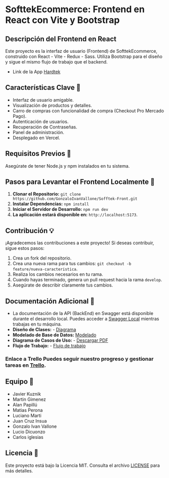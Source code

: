 # SofttekEcommerce: Frontend en React con Vite y Bootstrap  
## Descripción del Frontend en React 
Este proyecto es la interfaz de usuario (Frontend) de SofttekEcommerce, construido con React - Vite - Redux - Sass.
Utiliza Bootstrap para el diseño y sigue el mismo flujo de trabajo que el backend.
- Link de la App [Hardtek](https://hardtek.vercel.app)

## Características Clave :key:
 - Interfaz de usuario amigable. 
 - Visualización de productos y detalles.
 - Carro de compras con funcionalidad de compra (Checkout Pro Mercado Pago).
  - Autenticación de usuarios.
  - Recuperación de Contraseñas.
  - Panel de administración.
  - Desplegado en Vercel.
  
## Requisitos Previos :bookmark_tabs: 
 Asegúrate de tener Node.js y npm instalados en tu sistema. 
 
## Pasos para Levantar el Frontend Localmente :floppy_disk:  

1. **Clonar el Repositorio:**  `git clone https://github.com/GonzaloIvanVallone/Sofftek-Front.git`  
 3. **Instalar Dependencias:**  `npm install`  
 4. **Iniciar el Servidor de Desarrollo:**  `npm run dev` 
 5. **La aplicación estará disponible en:**  `http://localhost:5173`. 

## Contribución :bulb: 
¡Agradecemos las contribuciones a este proyecto! Si deseas contribuir, sigue estos pasos: 
1. Crea un fork del repositorio. 
2. Crea una nueva rama para tus cambios: `git checkout -b feature/nueva-caracteristica`. 
3. Realiza los cambios necesarios en tu rama. 
4. Cuando hayas terminado, genera un pull request hacia la rama `develop`. 
5. Asegúrate de describir claramente tus cambios. 
## Documentación Adicional :book:  
- La documentación de la API (BackEnd) en Swagger está disponible durante el desarrollo local. Puedes acceder a [Swagger Local](http://localhost:8080/swagger-ui/index.html) mientras trabajas en tu máquina. 
-  **Diseño de Clases:** - [Diagrama](https://miro.com/welcomeonboard/UHZMb0RtVW93MWl0ZkE3SXQ1cjNnSVBFR1lOMlVNdno4TXBreENaNE1XblZVVVNMTDh0VWRoWlRYa25mT0pwT3wzNDU4NzY0NTczMDEzODUwMDE3fDI=?share_link_id=112213171260) 
-  **Modelado de Base de Datos:**  [Modelado](https://lucid.app/lucidchart/7a2d70a9-71fa-4c97-8554-e284f6b7dc20/edit?viewport_loc=-227%2C349%2C2451%2C1099%2C0_0&invitationId=inv_f288e1e5-b355-4978-8226-43159b2cd5bf) 
-  **Diagrama de Casos de Uso:** - [Descargar PDF](https://acrobat.adobe.com/id/urn:aaid:sc:VA6C2:6fc2caa8-5423-4b5c-96b9-7f653c24dcd2) 
-  **Flujo de Trabajo:** - [Flujo de trabajo](https://drive.google.com/file/d/1iu2Y6w3DyEv6DPfnQ0_u942ffVksUAas/view?usp=drive_link)

### Enlace a Trello Puedes seguir nuestro progreso y gestionar tareas en [Trello](https://trello.com/invite/b/1mmSN6hI/ATTI6f62e16fa0b388f07e231c07e3944b6a23011F61/tareas-para-sofftek). 

## Equipo :construction_worker:
   - Javier Kuznik 
   - Martin Gimenez
   - Alan Papillú
   - Matias Perona
   - Luciano Marti
   - Juan Cruz Insua
   - Gonzalo Ivan Vallone
   - Lucio Dicuonzo
   - Carlos iglesias
## Licencia :red_circle: 
  Este proyecto está bajo la Licencia MIT. Consulta el archivo [LICENSE](https://github.com/GonzaloIvanVallone/Sofftek-Front/tree/main/LICENCE) para más detalles.
